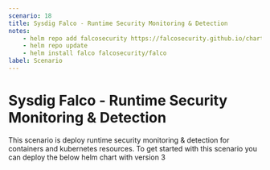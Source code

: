 ```yaml
---
scenario: 18
title: Sysdig Falco - Runtime Security Monitoring & Detection
notes:
    - helm repo add falcosecurity https://falcosecurity.github.io/charts
    - helm repo update
    - helm install falco falcosecurity/falco
label: Scenario
---
```


# Sysdig Falco - Runtime Security Monitoring & Detection

This scenario is deploy runtime security monitoring & detection for containers and kubernetes resources. To get started with this scenario you can deploy the below helm chart with version 3 
